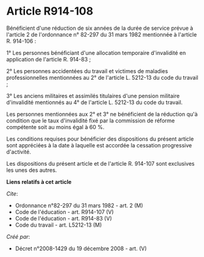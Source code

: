 # Article R914-108

Bénéficient d'une réduction de six années de la durée de service prévue à l'article 2 de l'ordonnance n° 82-297 du 31 mars
1982 mentionnée à l'article R. 914-106 : 

1° Les personnes bénéficiant d'une allocation temporaire d'invalidité en application de l'article R. 914-83 ; 

2° Les personnes accidentées du travail et victimes de maladies professionnelles mentionnées au 2° de l'article L. 5212-13 du
code du travail ; 

3° Les anciens militaires et assimilés titulaires d'une pension militaire d'invalidité mentionnés au 4° de l'article L.
5212-13 du code du travail. 

Les personnes mentionnées aux 2° et 3° ne bénéficient de la réduction qu'à condition que le taux d'invalidité fixé par la
commission de réforme compétente soit au moins égal à 60 %. 

Les conditions requises pour bénéficier des dispositions du présent article sont appréciées à la date à laquelle est accordée
la cessation progressive d'activité. 

Les dispositions du présent article et de l'article R. 914-107 sont exclusives les unes des autres.

**Liens relatifs à cet article**

_Cite_:

  - Ordonnance n°82-297 du 31 mars 1982 - art. 2 (M)
  - Code de l'éducation - art. R914-107 (V)
  - Code de l'éducation - art. R914-83 (V)
  - Code du travail - art. L5212-13 (M)

_Créé par_:

  - Décret n°2008-1429 du 19 décembre 2008 - art. (V)
